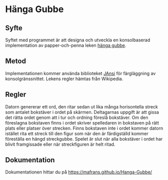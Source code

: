 # Hänga Gubbe
## Syfte
Syftet med programmet är att designa och utveckla en konsolbaserad implementation av papper-och-penna leken [hänga gubbe](https://en.wikipedia.org/wiki/Hangman_game).
## Metod
Implementationen kommer använda biblioteket [JAnsi](https://fusesource.github.io/jansi/) för färgläggning av konsolgränssnittet. Lekens regler hämtas från Wikipedia.
## Regler
Datorn genererar ett ord, den ritar sedan ut lika många horisontella streck som antalet bokstäver i ordet på skärmen. Deltagarnas uppgift är att gissa det rätta ordet genom att i tur och ordning föreslå bokstäver. Om den föreslagna bokstaven finns i ordet skriver spelledaren in bokstaven på rätt plats eller platser över strecken. Finns bokstaven inte i ordet kommer datorn istället rita ett streck till den figur som när den är färdigställd kommer föreställa en hängd streckgubbe. Spelet är slut när alla bokstäver i ordet har blivit framgissade eller när streckfiguren är helt ritad.
## Dokumentation
Dokumentationen hittar du på https://mafrans.github.io/Hanga-Gubbe/
